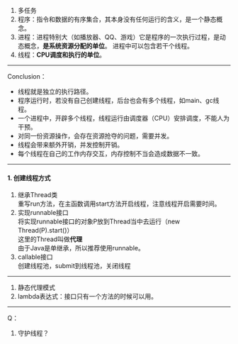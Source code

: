 1. 多任务
2. 程序：指令和数据的有序集合，其本身没有任何运行的含义，是一个静态概念。
3. 进程：进程特别大（如播放器、QQ、游戏）它是程序的一次执行过程，是动态概念，**是系统资源分配的单位**。
进程中可以包含若干个线程。
4. 线程：**CPU调度和执行的单位**。  
- - -
Conclusion：
- 线程就是独立的执行路径。
- 程序运行时，若没有自己创建线程，后台也会有多个线程，如main、gc线程。
- 一个进程中，开辟多个线程，线程运行由调度器（CPU）安排调度，不能人为干预。
- 对同一份资源操作，会存在资源抢夺的问题，需要并发。
- 线程会带来额外开销，并发控制开销。
- 每个线程在自己的工作内存交互，内存控制不当会造成数据不一致。
- - -
#### 1. 创建线程方式
1. 继承Thread类  
重写run方法，在主函数调用start方法开启线程，注意线程开启需要时间。
2. 实现runnable接口  
将实现runnable接口的对象P放到Thread当中去运行（new Thread(P).start()）  
这里的Thread叫做**代理**  
由于Java是单继承，所以推荐使用runnable。
3. callable接口  
创建线程池，submit到线程池，关闭线程
- - - 
1. 静态代理模式
2. lambda表达式：接口只有一个方法的时候可以用。
- - -
Q：
1. 守护线程？
